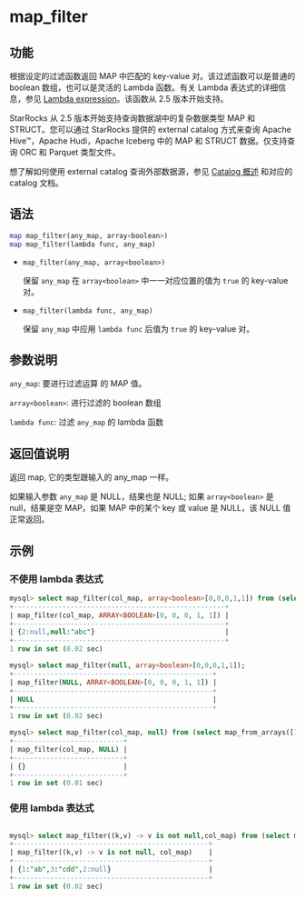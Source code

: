 # map_filter

## 功能

根据设定的过滤函数返回 MAP 中匹配的 key-value 对。该过滤函数可以是普通的 boolean 数组，也可以是灵活的 Lambda 函数。有关 Lambda 表达式的详细信息，参见 [Lambda expression](../Lambda_expression.md)。该函数从 2.5 版本开始支持。

StarRocks 从 2.5 版本开始支持查询数据湖中的复杂数据类型 MAP 和 STRUCT。您可以通过 StarRocks 提供的 external catalog 方式来查询 Apache Hive™，Apache Hudi，Apache Iceberg 中的 MAP 和 STRUCT 数据。仅支持查询 ORC 和 Parquet 类型文件。

想了解如何使用 external catalog 查询外部数据源，参见 [Catalog 概述](../../../data_source/catalog/catalog_overview.md) 和对应的 catalog 文档。

## 语法

```Haskell
map map_filter(any_map, array<boolean>)
map map_filter(lambda func, any_map)
```

- `map_filter(any_map, array<boolean>)`

  保留 `any_map` 在 `array<boolean>` 中一一对应位置的值为 `true` 的 key-value 对。

- `map_filter(lambda func, any_map)`

  保留 `any_map` 中应用 `lambda func` 后值为 `true` 的 key-value 对。

## 参数说明

`any_map`:  要进行过滤运算 的 MAP 值。

`array<boolean>`: 进行过滤的 boolean 数组

`lambda func`: 过滤 `any_map` 的 lambda 函数

## 返回值说明

返回 map, 它的类型跟输入的 any_map 一样。

如果输入参数 `any_map` 是 NULL，结果也是 NULL; 如果 `array<boolean>` 是 null，结果是空 MAP。如果 MAP 中的某个 key 或 value 是 NULL，该 NULL 值正常返回。

## 示例

### 不使用 lambda 表达式

```SQL
mysql> select map_filter(col_map, array<boolean>[0,0,0,1,1]) from (select map_from_arrays([1,3,null,2,null],['ab','cdd',null,null,'abc']) as col_map)A;
+----------------------------------------------------+
| map_filter(col_map, ARRAY<BOOLEAN>[0, 0, 0, 1, 1]) |
+----------------------------------------------------+
| {2:null,null:"abc"}                                |
+----------------------------------------------------+
1 row in set (0.02 sec)

mysql> select map_filter(null, array<boolean>[0,0,0,1,1]);
+-------------------------------------------------+
| map_filter(NULL, ARRAY<BOOLEAN>[0, 0, 0, 1, 1]) |
+-------------------------------------------------+
| NULL                                            |
+-------------------------------------------------+
1 row in set (0.02 sec)

mysql> select map_filter(col_map, null) from (select map_from_arrays([1,3,null,2,null],['ab','cdd',null,null,'abc']) as col_map)A;
+---------------------------+
| map_filter(col_map, NULL) |
+---------------------------+
| {}                        |
+---------------------------+
1 row in set (0.01 sec)
```

### 使用 lambda 表达式

```SQL

mysql> select map_filter((k,v) -> v is not null,col_map) from (select map_from_arrays([1,3,null,2,null],['ab','cdd',null,null,'abc']) as col_map)A;
+------------------------------------------------+
| map_filter((k,v) -> v is not null, col_map)    |
+------------------------------------------------+
| {1:"ab",3:"cdd",2:null}                        |
+------------------------------------------------+
1 row in set (0.02 sec)
```
